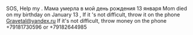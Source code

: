 SOS, Help my . Мама умерла в мой день рождения 13 января
Mom died on my birthday on January 13 , If it 's not difficult, throw it on the phone
Gravetal@yandex.ru
If it's not difficult, throw money on the phone +79181730596 or +79182644985
